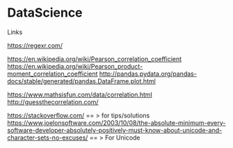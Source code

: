 # DataScience

Links

  https://regexr.com/
  
  https://en.wikipedia.org/wiki/Pearson_correlation_coefficient
  https://en.wikipedia.org/wiki/Pearson_product-moment_correlation_coefficient
  http://pandas.pydata.org/pandas-docs/stable/generated/pandas.DataFrame.plot.html
  
  https://www.mathsisfun.com/data/correlation.html
  http://guessthecorrelation.com/
  
  
https://stackoverflow.com/ == > for tips/solutions
https://www.joelonsoftware.com/2003/10/08/the-absolute-minimum-every-software-developer-absolutely-positively-must-know-about-unicode-and-character-sets-no-excuses/ == > For Unicode
